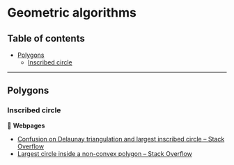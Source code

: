 # Geometric algorithms

## Table of contents

* [Polygons](#polygons)
	* [Inscribed circle](#inscribed_circle)
---


## Polygons

### Inscribed circle

:link: **Webpages**

* [Confusion on Delaunay triangulation and largest inscribed circle &ndash; Stack Overflow](https://stackoverflow.com/questions/27872964/confusion-on-delaunay-triangulation-and-largest-inscribed-circle)
* [Largest circle inside a non-convex polygon &ndash; Stack Overflow](https://stackoverflow.com/questions/4279478/largest-circle-inside-a-non-convex-polygon)
